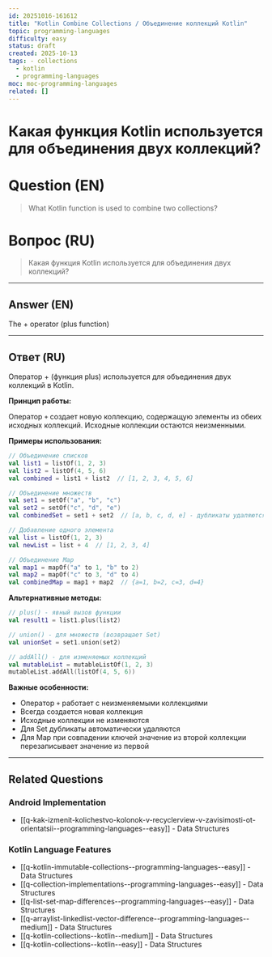 ```yaml
---
id: 20251016-161612
title: "Kotlin Combine Collections / Объединение коллекций Kotlin"
topic: programming-languages
difficulty: easy
status: draft
created: 2025-10-13
tags: - collections
  - kotlin
  - programming-languages
moc: moc-programming-languages
related: []
---
```

# Какая функция Kotlin используется для объединения двух коллекций?

# Question (EN)
> What Kotlin function is used to combine two collections?

# Вопрос (RU)
> Какая функция Kotlin используется для объединения двух коллекций?

---

## Answer (EN)

The + operator (plus function)

---

## Ответ (RU)

Оператор + (функция plus) используется для объединения двух коллекций в Kotlin.

**Принцип работы:**

Оператор `+` создает новую коллекцию, содержащую элементы из обеих исходных коллекций. Исходные коллекции остаются неизменными.

**Примеры использования:**

```kotlin
// Объединение списков
val list1 = listOf(1, 2, 3)
val list2 = listOf(4, 5, 6)
val combined = list1 + list2  // [1, 2, 3, 4, 5, 6]

// Объединение множеств
val set1 = setOf("a", "b", "c")
val set2 = setOf("c", "d", "e")
val combinedSet = set1 + set2  // [a, b, c, d, e] - дубликаты удаляются

// Добавление одного элемента
val list = listOf(1, 2, 3)
val newList = list + 4  // [1, 2, 3, 4]

// Объединение Map
val map1 = mapOf("a" to 1, "b" to 2)
val map2 = mapOf("c" to 3, "d" to 4)
val combinedMap = map1 + map2  // {a=1, b=2, c=3, d=4}
```

**Альтернативные методы:**

```kotlin
// plus() - явный вызов функции
val result1 = list1.plus(list2)

// union() - для множеств (возвращает Set)
val unionSet = set1.union(set2)

// addAll() - для изменяемых коллекций
val mutableList = mutableListOf(1, 2, 3)
mutableList.addAll(listOf(4, 5, 6))
```

**Важные особенности:**

- Оператор `+` работает с неизменяемыми коллекциями
- Всегда создается новая коллекция
- Исходные коллекции не изменяются
- Для Set дубликаты автоматически удаляются
- Для Map при совпадении ключей значение из второй коллекции перезаписывает значение из первой


---

## Related Questions

### Android Implementation
- [[q-kak-izmenit-kolichestvo-kolonok-v-recyclerview-v-zavisimosti-ot-orientatsii--programming-languages--easy]] - Data Structures

### Kotlin Language Features
- [[q-kotlin-immutable-collections--programming-languages--easy]] - Data Structures
- [[q-collection-implementations--programming-languages--easy]] - Data Structures
- [[q-list-set-map-differences--programming-languages--easy]] - Data Structures
- [[q-arraylist-linkedlist-vector-difference--programming-languages--medium]] - Data Structures
- [[q-kotlin-collections--kotlin--medium]] - Data Structures
- [[q-kotlin-collections--kotlin--easy]] - Data Structures
